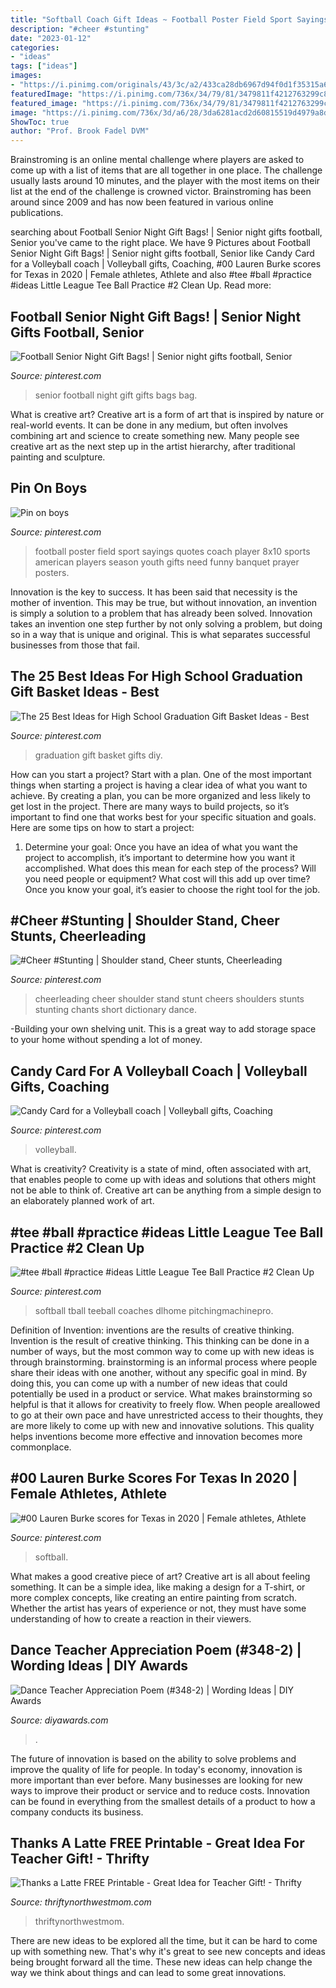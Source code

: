 ```yaml
---
title: "Softball Coach Gift Ideas ~ Football Poster Field Sport Sayings Quotes Coach Player 8x10 Sports American Players Season Youth Gifts Need Funny Banquet Prayer Posters"
description: "#cheer #stunting"
date: "2023-01-12"
categories:
- "ideas"
tags: ["ideas"]
images:
- "https://i.pinimg.com/originals/43/3c/a2/433ca28db6967d94f0d1f35315a6d500.jpg"
featuredImage: "https://i.pinimg.com/736x/34/79/81/3479811f4212763299c880f44fab1523--cheerleading-cheers-cheer-stunts.jpg"
featured_image: "https://i.pinimg.com/736x/34/79/81/3479811f4212763299c880f44fab1523--cheerleading-cheers-cheer-stunts.jpg"
image: "https://i.pinimg.com/736x/3d/a6/28/3da6281acd2d60815519d4979a8db71f--candy-cards-volleyball.jpg"
ShowToc: true
author: "Prof. Brook Fadel DVM"
---
```



Brainstroming is an online mental challenge where players are asked to come up with a list of items that are all together in one place. The challenge usually lasts around 10 minutes, and the player with the most items on their list at the end of the challenge is crowned victor. Brainstroming has been around since 2009 and has now been featured in various online publications.

	

		
searching about Football Senior Night Gift Bags! | Senior night gifts football, Senior you've came to the right place. We have 9 Pictures about Football Senior Night Gift Bags! | Senior night gifts football, Senior like Candy Card for a Volleyball coach | Volleyball gifts, Coaching, #00 Lauren Burke scores for Texas in 2020 | Female athletes, Athlete and also #tee #ball #practice #ideas Little League Tee Ball Practice #2 Clean Up. Read more:
		
    
## Football Senior Night Gift Bags! | Senior Night Gifts Football, Senior

<img loading=lazy src="https://i.pinimg.com/originals/43/3c/a2/433ca28db6967d94f0d1f35315a6d500.jpg" onerror="this.onerror=null;this.src='https://tse4.mm.bing.net/th?id=OIP.uW42J3PVk_vrYaN_tWTlvQHaJ4&amp;pid=15.1';" alt="Football Senior Night Gift Bags! | Senior night gifts football, Senior">

_Source: pinterest.com_

>senior football night gift gifts bags bag. 

	

What is creative art?
Creative art is a form of art that is inspired by nature or real-world events. It can be done in any medium, but often involves combining art and science to create something new. Many people see creative art as the next step up in the artist hierarchy, after traditional painting and sculpture.

    
## Pin On Boys

<img loading=lazy src="https://i.pinimg.com/736x/46/80/29/468029d5606373e3b691b200d111a371--football-sayings-football-gift.jpg" onerror="this.onerror=null;this.src='https://tse3.mm.bing.net/th?id=OIP.IyvUmB3lYR3hWl8XyOcuVQAAAA&amp;pid=15.1';" alt="Pin on boys">

_Source: pinterest.com_

>football poster field sport sayings quotes coach player 8x10 sports american players season youth gifts need funny banquet prayer posters. 

	

Innovation is the key to success. It has been said that necessity is the mother of invention. This may be true, but without innovation, an invention is simply a solution to a problem that has already been solved. Innovation takes an invention one step further by not only solving a problem, but doing so in a way that is unique and original. This is what separates successful businesses from those that fail.

    
## The 25 Best Ideas For High School Graduation Gift Basket Ideas - Best

<img loading=lazy src="https://i.pinimg.com/736x/7f/41/20/7f412025a7bfeca9da9e6be235b0adf9.jpg" onerror="this.onerror=null;this.src='https://tse4.mm.bing.net/th?id=OIP.VLwn_IwiRPRIqHgfzPIvVgHaJ3&amp;pid=15.1';" alt="The 25 Best Ideas for High School Graduation Gift Basket Ideas - Best">

_Source: pinterest.com_

>graduation gift basket gifts diy. 

	

How can you start a project?
Start with a plan. One of the most important things when starting a project is having a clear idea of what you want to achieve. By creating a plan, you can be more organized and less likely to get lost in the project. There are many ways to build projects, so it’s important to find one that works best for your specific situation and goals. Here are some tips on how to start a project: 
1. Determine your goal: Once you have an idea of what you want the project to accomplish, it’s important to determine how you want it accomplished. What does this mean for each step of the process? Will you need people or equipment? What cost will this add up over time? Once you know your goal, it’s easier to choose the right tool for the job.


    
## #Cheer #Stunting | Shoulder Stand, Cheer Stunts, Cheerleading

<img loading=lazy src="https://i.pinimg.com/736x/34/79/81/3479811f4212763299c880f44fab1523--cheerleading-cheers-cheer-stunts.jpg" onerror="this.onerror=null;this.src='https://tse1.mm.bing.net/th?id=OIP.5hU-oJqF5-MemvuY-tCAkAHaJ6&amp;pid=15.1';" alt="#Cheer #Stunting | Shoulder stand, Cheer stunts, Cheerleading">

_Source: pinterest.com_

>cheerleading cheer shoulder stand stunt cheers shoulders stunts stunting chants short dictionary dance. 

	

-Building your own shelving unit. This is a great way to add storage space to your home without spending a lot of money.

    
## Candy Card For A Volleyball Coach | Volleyball Gifts, Coaching

<img loading=lazy src="https://i.pinimg.com/736x/3d/a6/28/3da6281acd2d60815519d4979a8db71f--candy-cards-volleyball.jpg" onerror="this.onerror=null;this.src='https://tse4.mm.bing.net/th?id=OIP.XFGSZMCp27xegl5aGLtkdwHaNJ&amp;pid=15.1';" alt="Candy Card for a Volleyball coach | Volleyball gifts, Coaching">

_Source: pinterest.com_

>volleyball. 

	

What is creativity?
Creativity is a state of mind, often associated with art, that enables people to come up with ideas and solutions that others might not be able to think of. Creative art can be anything from a simple design to an elaborately planned work of art.

    
## #tee #ball #practice #ideas Little League Tee Ball Practice #2 Clean Up

<img loading=lazy src="https://i.pinimg.com/736x/8b/d1/38/8bd1389e93c6033c922a55c3a4ff94d0.jpg" onerror="this.onerror=null;this.src='https://tse2.mm.bing.net/th?id=OIP.GJzgLcwAQW8LIRn2hJFyQQAAAA&amp;pid=15.1';" alt="#tee #ball #practice #ideas Little League Tee Ball Practice #2 Clean Up">

_Source: pinterest.com_

>softball tball teeball coaches dlhome pitchingmachinepro. 

	

Definition of Invention: inventions are the results of creative thinking.
Invention is the result of creative thinking. This thinking can be done in a number of ways, but the most common way to come up with new ideas is through brainstorming. brainstorming is an informal process where people share their ideas with one another, without any specific goal in mind. By doing this, you can come up with a number of new ideas that could potentially be used in a product or service.
What makes brainstorming so helpful is that it allows for creativity to freely flow. When people areallowed to go at their own pace and have unrestricted access to their thoughts, they are more likely to come up with new and innovative solutions. This quality helps inventions become more effective and innovation becomes more commonplace.

    
## #00 Lauren Burke Scores For Texas In 2020 | Female Athletes, Athlete

<img loading=lazy src="https://i.pinimg.com/736x/33/4e/c2/334ec207661f6e28374987495d590db3.jpg" onerror="this.onerror=null;this.src='https://tse3.mm.bing.net/th?id=OIP.4W80eCDC64hp9Wp-i54juAHaE7&amp;pid=15.1';" alt="#00 Lauren Burke scores for Texas in 2020 | Female athletes, Athlete">

_Source: pinterest.com_

>softball. 

	

What makes a good creative piece of art?
Creative art is all about feeling something. It can be a simple idea, like making a design for a T-shirt, or more complex concepts, like creating an entire painting from scratch. Whether the artist has years of experience or not, they must have some understanding of how to create a reaction in their viewers.

    
## Dance Teacher Appreciation Poem (#348-2) | Wording Ideas | DIY Awards

<img loading=lazy src="https://www.diyawards.com/images/products/themes/google_ad.white/348-sample-detail-circle-teacher-appreciation-gift-428.jpg" onerror="this.onerror=null;this.src='https://tse1.mm.bing.net/th?id=OIP.8OxESw-fhS-2Ko9UtYmN_QHaHa&amp;pid=15.1';" alt="Dance Teacher Appreciation Poem (#348-2) | Wording Ideas | DIY Awards">

_Source: diyawards.com_

>. 

	

The future of innovation is based on the ability to solve problems and improve the quality of life for people. In today's economy, innovation is more important than ever before. Many businesses are looking for new ways to improve their product or service and to reduce costs. Innovation can be found in everything from the smallest details of a product to how a company conducts its business.

    
## Thanks A Latte FREE Printable - Great Idea For Teacher Gift! - Thrifty

<img loading=lazy src="https://www.thriftynorthwestmom.com/wp-content/uploads/2014/06/Thanks-a-Latte-Free-Printable.jpg" onerror="this.onerror=null;this.src='https://tse2.mm.bing.net/th?id=OIP.L5XCFAw4f-nv9vE4xgytyQAAAA&amp;pid=15.1';" alt="Thanks a Latte FREE Printable - Great Idea for Teacher Gift! - Thrifty">

_Source: thriftynorthwestmom.com_

>thriftynorthwestmom. 

	

There are new ideas to be explored all the time, but it can be hard to come up with something new. That's why it's great to see new concepts and ideas being brought forward all the time. These new ideas can help change the way we think about things and can lead to some great innovations.

